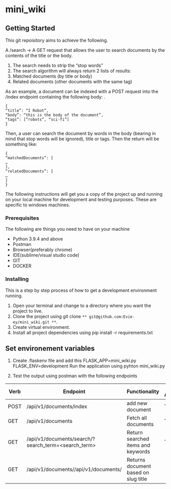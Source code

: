 # mini_wiki
## Getting Started

This git repoisitory aims to achieve the following.

A /search -> A GET request that allows the user to search documents by the contents of the
title or the body. 

1. The search needs to strip the “stop words”
2. The search algorithm will always return 2 lists of results:
  1. Matched documents (by title or body)
  2. Related documents (other documents with the same tag)
 
As an example, a document can be indexed with a POST request into the /index endpoint containing the
following body: .
```
{
“title”: “I Robot”,
“body”: “this is the body of the document”,
“tags”: [“robots”, “sci-fi”]
}
```
Then, a user can search the document by words in the body (bearing in mind that stop words will be
ignored), title or tags. Then the return will be something like:

```
{
“matchedDocuments”: [
…
],
“relatedDocuments”: [
…
]
}
```
The following instructions will get you a copy of the project up and running on your local machine for development and testing purposes. These are specific to windows machines.

### Prerequisites

The following are things you need to have on your machine
* Python 3.9.4 and above
* Postman
* Browser(preferably chrome)
* IDE(sublime/visual studio code)
* GIT
* DOCKER


### Installing
This is a step by step process of how to get a development environment running.
1. Open your terminal and change to a directory where you want the project to live.
2. Clone the project using git clone `** git@github.com:Evie-ey/mini_wiki.git **`.
3. Create virtual environment.
4. Install all project dependencies using pip install -r requirements.txt
## Set environement variables
1. Create .flaskenv file and add this
  FLASK_APP=mini_wiki.py
  FLASK_ENV=development
 Run the application using pyhton mini_wiki.py

5. Test the output using postman with the following endpoints

| Verb | Endpoint               | Functionality |Public Access |
|------|------------------------|---------------|--------------|
|POST   |/api/v1/documents/index | add new document|  True        |  
|GET   |/api/v1/documents|Fetch all documents|True |
|GET  |/api/v1/documents/search/?search_term=<search_term>| Return searched items and keywords|  True 
|GET  |/api/v1/documents//api/v1/documents/<slug-term> | Returns document based on slug title
  
  
